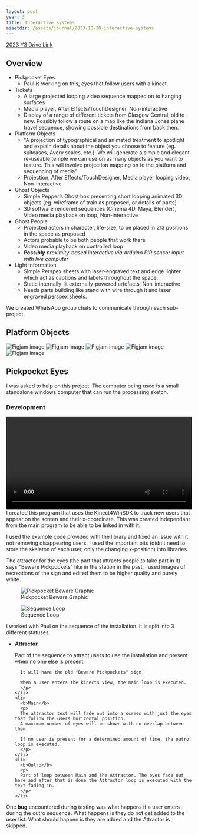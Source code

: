 ```yaml
---
layout: post
year: 3
title: Interactive Systems
assetdir: /assets/journal/2023-10-20-interactive-systems
---
```


<a href="https://drive.google.com/drive/u/2/folders/1yfkDxwHoQVOTG7OngF9sId_RTwL4aRF_">2023 Y3 Drive Link</a>

## Overview

* Pickpocket Eyes
  * Paul is working on this, eyes that follow users with a kinect.
* Tickets
  * A large projected looping video sequence mapped on to hanging surfaces
  * Media player, After Effects/TouchDesigner, Non-interactive
  * Display of a range of different tickets from Glasgow Central, old to new. Possibly follow a route on a map like the Indiana Jones plane travel sequence, showing possible destinations from back then.
* Platform Objects
  * "A projection of typographical and animated treatment to spotlight and explain details about the object you choose to feature (eg. suitcases, Avery scales, etc.). We will generate a simple and elegant re-useable temple we can use on as many objects as you want to feature. This will involve projection mapping on to the platform and sequencing of media"
  * Projection, After Effects/TouchDesigner, Media player looping video, Non-interactive
* Ghost Objects
  * Simple Pepper’s Ghost box presenting short looping animated 3D objects (eg. wireframe of train as proposed, or details of parts)
  * 3D software rendered sequences (Cinema 4D, Maya, Blender), Video media playback on loop, Non-interactive
* Ghost People
  * Projected actors in character, life-size, to be placed in 2/3 positions in the space as proposed
  * Actors probable to be both people that work there
  * Video media playback on controlled loop
  * ***Possibly*** *proximity-based interactive via Arduino PIR sensor input with live computer*
* Light Information
  * Simple Perspex sheets with laser-engraved text and edge lighter which act as captions and labels throughout the space.
  * Static internally-lit externally-powered artefacts, Non-interactive
  * Needs parts building like stand with wire through it and laser engraved perspex sheets.

We created WhatsApp group chats to communicate through each sub-project.

## Platform Objects

<img src="{{ page.assetdir }}/Mock up.png" class="col-12 figure-img img-fluid" alt="Figjam image">

<img src="{{ page.assetdir }}/Testing font styles.png" class="col-12 figure-img img-fluid" alt="Figjam image">

<img src="{{ page.assetdir }}/Testing circle.png" class="col-12 figure-img img-fluid" alt="Figjam image">

<img src="{{ page.assetdir }}/Questions.png" class="col-12 figure-img img-fluid" alt="Figjam image">

<img src="{{ page.assetdir }}/Photos of station.png" class="col-12 figure-img img-fluid" alt="Figjam image">

## Pickpocket Eyes

I was asked to help on this project. The computer being used is a small standalone windows computer that can run the processing sketch.

### Development

<div class="row gy-4">
  <video class="col-6" width="100%" height="auto" title="Program test" controls>
      <source src="{{ page.assetdir }}/Test Video.mp4" type="video/mp4">
      Your browser does not support the video tag.
  </video>
  <div class="col-6">
  I created this program that uses the Kinect4WinSDK to track new users that appear on the screen and their x-coordinate. This was created independant from the main program to be able to be linked in with it.

  I used the example code provided with the library and fixed an issue with it not removing disappearing users. I used the important bits (didn't need to store the skeleton of each user, only the changing x-position) into libraries.
  </div>
  <div class="col-8">
  The attractor for the eyes (the part that attracts people to take part in it) says "Beware Pickpockets" like in the station in the past. I used images of recreations of the sign and edited them to be higher quality and purely white. 
  </div>
  <figure class="figure col-4">
    <img src="{{ page.assetdir }}/sign.jpg" class="figure-img img-fluid" alt="Pickpocket Beware Graphic">
    <figcaption class="figure-caption">Pickpocket Beware Graphic</figcaption>
  </figure>
  <figure class="figure col-4">
    <img src="{{ page.assetdir }}/Loop.png" class="figure-img img-fluid" alt="Sequence Loop">
    <figcaption class="figure-caption">Sequence Loop</figcaption>
  </figure>
  <div class="col-8">
  I worked with Paul on the sequence of the installation. It is split into 3 different statuses.
  
  <ul>
    <li>
      <b>Attractor</b>
      <p>
      Part of the sequence to attract users to use the installation and present when no one else is present.

      It will have the old "Beware Pickpockets" sign.

      When a user enters the kinects view, the main loop is executed.
      </p>
    </li>
    <li>
      <b>Main</b>
      <p>
      The attractor text will fade out into a screen with just the eyes that follow the users horizontal position.
      A maximum number of eyes will be shown with no overlap between them.

      If no user is present for a determined amount of time, the outro loop is executed.
      </p>
    </li>
    <li>
      <b>Outro</b>
      <p>
      Part of loop between Main and the Attractor. The eyes fade out here and after that is done the Attractor loop is executed with the text fading in.
      </p>
    </li>
  </ul>

  One <b>bug</b> encountered during testing was what happens if a user enters during the outro sequence. What happens is they do not get added to the user list. What should happen is they are added and the Attractor is skipped.
  </div>
  
</div>

